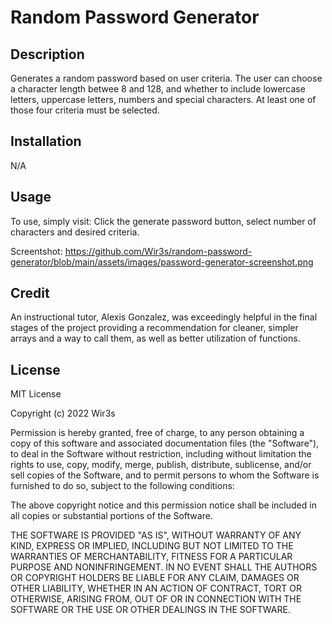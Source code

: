 # Random Password Generator

## Description

Generates a random password based on user criteria. The user can choose a character length betwee 8 and 128, and whether to include lowercase letters, uppercase letters, numbers and special characters. At least one of those four criteria must be selected.

## Installation

N/A

## Usage

To use, simply visit: 
Click the generate password button, select number of characters and desired criteria.

Screentshot:
https://github.com/Wir3s/random-password-generator/blob/main/assets/images/password-generator-screenshot.png

## Credit

An instructional tutor, Alexis Gonzalez, was exceedingly helpful in the final stages of the project providing a recommendation for cleaner, simpler arrays and a way to call them, as well as better utilization of functions.

## License

MIT License

Copyright (c) 2022 Wir3s

Permission is hereby granted, free of charge, to any person obtaining a copy
of this software and associated documentation files (the "Software"), to deal
in the Software without restriction, including without limitation the rights
to use, copy, modify, merge, publish, distribute, sublicense, and/or sell
copies of the Software, and to permit persons to whom the Software is
furnished to do so, subject to the following conditions:

The above copyright notice and this permission notice shall be included in all
copies or substantial portions of the Software.

THE SOFTWARE IS PROVIDED "AS IS", WITHOUT WARRANTY OF ANY KIND, EXPRESS OR
IMPLIED, INCLUDING BUT NOT LIMITED TO THE WARRANTIES OF MERCHANTABILITY,
FITNESS FOR A PARTICULAR PURPOSE AND NONINFRINGEMENT. IN NO EVENT SHALL THE
AUTHORS OR COPYRIGHT HOLDERS BE LIABLE FOR ANY CLAIM, DAMAGES OR OTHER
LIABILITY, WHETHER IN AN ACTION OF CONTRACT, TORT OR OTHERWISE, ARISING FROM,
OUT OF OR IN CONNECTION WITH THE SOFTWARE OR THE USE OR OTHER DEALINGS IN THE
SOFTWARE.
